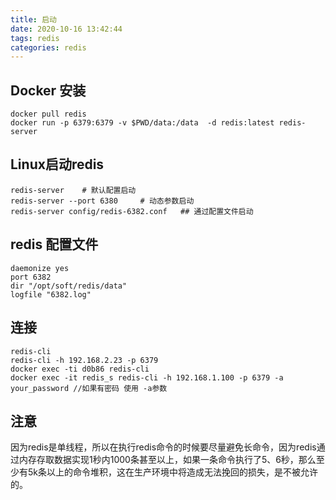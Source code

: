 ```yaml
---
title: 启动
date: 2020-10-16 13:42:44
tags: redis
categories: redis
---
```

## Docker 安装

```docker
docker pull redis
docker run -p 6379:6379 -v $PWD/data:/data  -d redis:latest redis-server
```

## Linux启动redis

```shell
redis-server    # 默认配置启动
redis-server --port 6380     # 动态参数启动
redis-server config/redis-6382.conf   ## 通过配置文件启动
```

## redis 配置文件

```
daemonize yes 
port 6382
dir "/opt/soft/redis/data"
logfile "6382.log"
```

## 连接

```shell
redis-cli
redis-cli -h 192.168.2.23 -p 6379
docker exec -ti d0b86 redis-cli
docker exec -it redis_s redis-cli -h 192.168.1.100 -p 6379 -a your_password //如果有密码 使用 -a参数
```

## 注意

因为redis是单线程，所以在执行redis命令的时候要尽量避免长命令，因为redis通过内存存取数据实现1秒内1000条甚至以上，如果一条命令执行了5、6秒，那么至少有5k条以上的命令堆积，这在生产环境中将造成无法挽回的损失，是不被允许的。